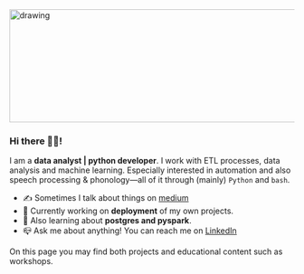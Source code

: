 <img src="https://user-images.githubusercontent.com/54676992/119858011-5a4a4500-bf14-11eb-9729-0f6c639bc87b.png" alt="drawing" width="900" height="200" clas="center"/>


### Hi there 🙋‍♂️!

I am a **data analyst | python developer**. I work with ETL processes, data analysis and machine learning. Especially interested in automation and also speech processing & phonology—all of it through (mainly) `Python` and `bash`.

- ✍️ Sometimes I talk about things on [medium](https://medium.com/@fernandocostapradillo/starting-off-a-python-data-science-project-on-github-ec160fd97c63)
- 🔭 Currently working on **deployment** of my own projects.
- 🌱 Also learning about **postgres and pyspark**.
- 📪 Ask me about anything! You can reach me on [LinkedIn](https://www.linkedin.com/in/fernandocostapradillo/)

On this page you may find both projects and educational content such as workshops.
